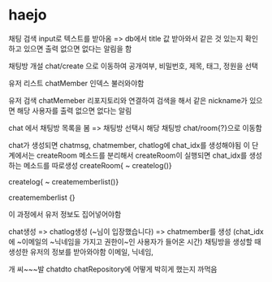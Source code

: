 # haejo

채팅 검색
input로 텍스트를 받아옴 => db에서 title 값 받아와서 같은 것 있는지 확인하고 있으면 출력 없으면 없다는 알림을 함

채팅방 개설
chat/create 으로 이동하여 공개여부, 비밀번호, 제목, 태그, 정원을 선택


유저 리스트 chatMember 인덱스 불러와야함

유저 검색
chatMemeber 리포지토리와 연결하여 검색을 해서 같은 nickname가 있으면 해당 사용자를 출력 없으면 없다는 알림

chat 에서 채팅방 목록을 봄 => 채팅방 선택시 해당 채팅방 chat/room{?}으로 이동함

chat가 생성되면 chatmsg, chatmember, chatlog에 chat_idx를 생성해야됨
이 단계에서는 
createRoom 메소드를 분리해서 createRoom이 실행되면 chat_idx를 생성하는 메소드를 따로생성
createRoom{
~
createlog()}

createlog{
~
creatememberlist()}

creatememberlist {}



이 과정에서 유저 정보도 집어넣어야함

chat생성 => chatlog생성 (~님이 입장했습니다) => chatmember를 생성 (chat_idx에 ~이메일의 ~닉네임을 가지고 권한이~인 사용자가 들어온 시간)
채팅방을 생성할 때 생성한 유저의 정보를 받아와야함 이메일, 닉네임,


개 씨~~~발 chatdto chatRepository에 어떻게 박히게 했는지 까먹음